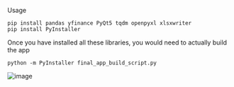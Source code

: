 Usage

```
pip install pandas yfinance PyQt5 tqdm openpyxl xlsxwriter
pip install PyInstaller
```

Once you have installed all these libraries, you would need to actually build the app

```
python -m PyInstaller final_app_build_script.py
```
![image](https://github.com/Ayushmaniar/stock-market-data-fetch/assets/35158611/55b86663-67aa-4370-ba6a-8eae31ce4f6c)
